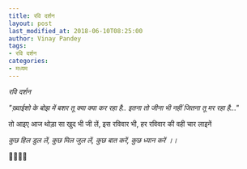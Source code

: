 ```yaml
---
title: रवि दर्शन
layout: post
last_modified_at: 2018-06-10T08:25:00
author: Vinay Pandey
tags:
- रवि दर्शन
categories:
- मध्यम
---
```

*रवि दर्शन*

_*"ख़्वाईशो के बोझ में बशर*_ 
*_तू क्या क्या कर रहा है.._*
*_इतना तो जीना भी नहीं_*
*_जितना तू मर रहा है..."_*

तो आइए आज 
थोड़ा सा खुद भी जी लें,
इस रविवार भी, 
हर रविवार की वही चार लाइनें

*कुछ हिल डुल लें,*
*कुछ मिल जुल लें,*
*कुछ बात करें,*
*कुछ ध्यान करें ।।*

🙏🌷🌷🙏


